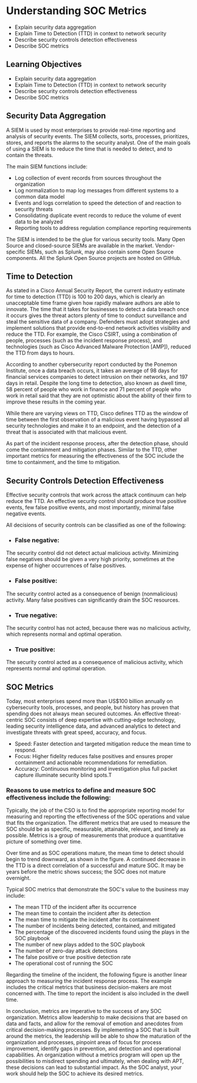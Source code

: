 # Understanding SOC Metrics

- Explain security data aggregation
- Explain Time to Detection (TTD) in context to network security
- Describe security controls detection effectiveness
- Describe SOC metrics

## Learning Objectives

- Explain security data aggregation
- Explain Time to Detection (TTD) in context to network security
- Describe security controls detection effectiveness
- Describe SOC metrics

## Security Data Aggregation

A SIEM is used by most enterprises to provide real-time reporting and analysis of security events. The SIEM collects, sorts, processes, prioritizes, stores, and reports the alarms to the security analyst. One of the main goals of using a SIEM is to reduce the time that is needed to detect, and to contain the threats.

The main SIEM functions include:

- Log collection of event records from sources throughout the organization
- Log normalization to map log messages from different systems to a common data model
- Events and logs correlation to speed the detection of and reaction to security threats
- Consolidating duplicate event records to reduce the volume of event data to be analyzed
- Reporting tools to address regulation compliance reporting requirements

The SIEM is intended to be the glue for various security tools. Many Open Source and closed-source SIEMs are available in the market. Vendor-specific SIEMs, such as Splunk, may also contain some Open Source components. All the Splunk Open Source projects are hosted on GitHub.

## Time to Detection

As stated in a Cisco Annual Security Report, the current industry estimate for time to detection (TTD) is 100 to 200 days, which is clearly an unacceptable time frame given how rapidly malware authors are able to innovate. The time that it takes for businesses to detect a data breach once it occurs gives the threat actors plenty of time to conduct surveillance and steal the sensitive data of a company. Defenders must adopt strategies and implement solutions that provide end-to-end network activities visibility and reduce the TTD. For example, the Cisco CSIRT, using a combination of people, processes (such as the incident response process), and technologies (such as Cisco Advanced Malware Protection [AMP]), reduced the TTD from days to hours.

According to another cybersecurity report conducted by the Ponemon Institute, once a data breach occurs, it takes an average of 98 days for financial services companies to detect intrusion on their networks, and 197 days in retail. Despite the long time to detection, also known as dwell time, 58 percent of people who work in finance and 71 percent of people who work in retail said that they are not optimistic about the ability of their firm to improve these results in the coming year.

While there are varying views on TTD, Cisco defines TTD as the window of time between the first observation of a malicious event having bypassed all security technologies and make it to an endpoint, and the detection of a threat that is associated with that malicious event.

As part of the incident response process, after the detection phase, should come the containment and mitigation phases. Similar to the TTD, other important metrics for measuring the effectiveness of the SOC include the time to containment, and the time to mitigation.

## Security Controls Detection Effectiveness

Effective security controls that work  across the attack continuum can help reduce the TTD. An effective  security control should produce true positive events, few false positive  events, and most importantly, minimal false negative events.

All decisions of security controls can be classified as one of the following:

- ### False negative:
The  security control did not detect actual malicious activity. Minimizing  false negatives should be given a very high priority, sometimes at the  expense of higher occurrences of false positives.

- ### False positive:
The  security control acted as a consequence of benign (nonmalicious)  activity. Many false positives can significantly drain the SOC  resources.

- ### True negative: 
The security control has not acted, because there was no malicious activity, which represents normal and optimal operation.

- ### True positive: 
The security control acted as a consequence of malicious activity, which represents normal and optimal operation.

## SOC Metrics

Today, most enterprises spend more than US$100 billion annually on cybersecurity tools, processes, and people, but history has proven that spending does not always mean secured outcomes. An effective threat-centric SOC consists of deep expertise with cutting-edge technology, leading security intelligence data, and advanced analytics to detect and investigate threats with great speed, accuracy, and focus.

- Speed: Faster detection and targeted mitigation reduce the mean time to respond.
- Focus: Higher fidelity reduces false positives and ensures proper containment and actionable recommendations for remediation.
- Accuracy: Continuous monitoring and investigation plus full packet capture illuminate security blind spots.T

### Reasons to use metrics to define and measure SOC effectiveness include the following:

Typically, the job of the CSO is to find the appropriate reporting model for measuring and reporting the effectiveness of the SOC operations and value that fits the organization. The different metrics that are used to measure the SOC should be as specific, measurable, attainable, relevant, and timely as possible. Metrics is a group of measurements that produce a quantitative picture of something over time.  

Over time and as SOC operations mature, the mean time to detect should begin to trend downward, as shown in the figure. A continued decrease in the TTD is a direct correlation of a successful and mature SOC. It may be years before the metric shows success; the SOC does not mature overnight.  

Typical SOC metrics that demonstrate the SOC's value to the business may include:

- The mean TTD of the incident after its occurrence
- The mean time to contain the incident after its detection
- The mean time to mitigate the incident after its containment
- The number of incidents being detected, contained, and mitigated
- The percentage of the discovered incidents found using the plays in the SOC playbook
- The number of new plays added to the SOC playbook
- The number of zero-day attack detections
- The false positive or true positive detection rate
- The operational cost of running the SOC

Regarding the timeline of the incident, the following figure is another linear approach to measuring the incident response process. The example includes the critical metrics that business decision-makers are most concerned with. The time to report the incident is also included in the dwell time.

In conclusion, metrics are imperative to the success of any SOC organization. Metrics allow leadership to make decisions that are based on data and facts, and allow for the removal of emotion and anecdotes from critical decision-making processes. By implementing a SOC that is built around the metrics, the leadership will be able to show the maturation of the organization and processes, pinpoint areas of focus for process improvement, identify gaps in prevention, and detection and operational capabilities. An organization without a metrics program will open up the possibilities to misdirect spending and ultimately, when dealing with APT, these decisions can lead to substantial impact. As the SOC analyst, your work should help the SOC to achieve its desired metrics.  
